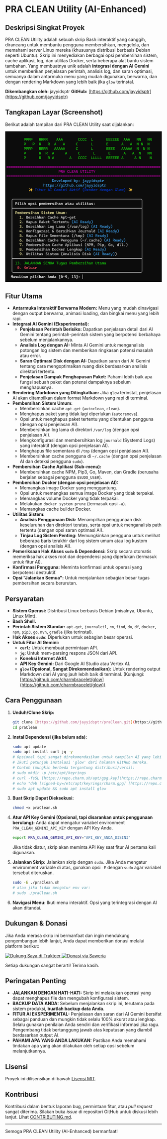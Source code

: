 # PRA CLEAN Utility (AI-Enhanced)

## Deskripsi Singkat Proyek

PRA CLEAN Utility adalah sebuah skrip Bash interaktif yang canggih, dirancang untuk membantu pengguna membersihkan, mengelola, dan memahami server Linux mereka (khususnya distribusi berbasis Debian seperti Ubuntu). Skrip ini menyediakan berbagai opsi pembersihan sistem, cache aplikasi, log, dan utilitas Docker, serta beberapa alat bantu sistem tambahan. Yang membuatnya unik adalah **integrasi dengan AI Gemini** untuk memberikan penjelasan perintah, analisis log, dan saran optimasi, semuanya dalam antarmuka menu yang mudah digunakan, berwarna, dan dengan rendering Markdown yang lebih baik jika `glow` terinstal.

**Dikembangkan oleh:** jayyidsptr
**GitHub:** [https://github.com/jayyidsptr](https://github.com/jayyidsptr)

## Tangkapan Layar (Screenshot)

Berikut adalah tampilan dari PRA CLEAN Utility saat dijalankan:

![PRA CLEAN Utility Screenshot](assets/screenshot_praclean.png "PRA CLEAN Utility sedang berjalan")

## Fitur Utama

* **Antarmuka Interaktif Berwarna Modern:** Menu yang mudah dinavigasi dengan output berwarna, animasi loading, dan bingkai menu yang lebih rapi.
* **Integrasi AI Gemini (Eksperimental):**
    * **Penjelasan Perintah Berisiko:** Dapatkan penjelasan detail dari AI Gemini tentang perintah-perintah sistem yang berpotensi berbahaya sebelum menjalankannya.
    * **Analisis Log dengan AI:** Minta AI Gemini untuk menganalisis potongan log sistem dan memberikan ringkasan potensi masalah atau error.
    * **Saran Optimasi Disk dengan AI:** Dapatkan saran dari AI Gemini tentang cara mengoptimalkan ruang disk berdasarkan analisis direktori tertentu.
    * **Penjelasan Dampak Penghapusan Paket:** Pahami lebih baik apa fungsi sebuah paket dan potensi dampaknya sebelum menghapusnya.
* **Rendering Markdown yang Ditingkatkan:** Jika `glow` terinstal, penjelasan AI akan ditampilkan dalam format Markdown yang rapi di terminal.
* **Pembersihan Sistem Umum:**
    * Membersihkan cache `apt-get` (`autoclean`, `clean`).
    * Menghapus paket yang tidak lagi diperlukan (`autoremove`).
    * Opsi untuk menghapus paket tertentu yang ditentukan pengguna (dengan opsi penjelasan AI).
    * Membersihkan log lama di direktori `/var/log` (dengan opsi penjelasan AI).
    * Mengkonfigurasi dan membersihkan log `journald` (Systemd Logs) yang interaktif (dengan opsi penjelasan AI).
    * Menghapus file sementara di `/tmp` (dengan opsi penjelasan AI).
    * Membersihkan cache pengguna di `~/.cache` (dengan opsi penjelasan AI dan deteksi pengguna `sudo`).
* **Pembersihan Cache Aplikasi (Sub-menu):**
    * Membersihkan cache NPM, Pip3, Go, Maven, dan Gradle (berusaha berjalan sebagai pengguna `$SUDO_USER`).
* **Pembersihan Docker (dengan opsi penjelasan AI):**
    * Memangkas image Docker yang menggantung.
    * Opsi untuk memangkas semua image Docker yang tidak terpakai.
    * Memangkas volume Docker yang tidak terpakai.
    * Melakukan `docker system prune` (termasuk opsi `-a`).
    * Memangkas cache builder Docker.
* **Utilitas Sistem:**
    * **Analisis Penggunaan Disk:** Menampilkan penggunaan disk keseluruhan dan direktori teratas, serta opsi untuk menganalisis path tertentu (dengan opsi saran optimasi AI).
    * **Tinjau Log Sistem Penting:** Memungkinkan pengguna untuk melihat beberapa baris terakhir dari log sistem umum atau log kustom (dengan opsi analisis AI).
* **Pemeriksaan Hak Akses `sudo` & Dependensi:** Skrip secara otomatis memeriksa hak akses root dan dependensi yang diperlukan (termasuk untuk fitur AI).
* **Konfirmasi Pengguna:** Meminta konfirmasi untuk operasi yang berpotensi destruktif.
* **Opsi "Jalankan Semua":** Untuk menjalankan sebagian besar tugas pembersihan secara berurutan.

## Persyaratan

* **Sistem Operasi:** Distribusi Linux berbasis Debian (misalnya, Ubuntu, Linux Mint).
* **Bash Shell.**
* **Perintah Sistem Standar:** `apt-get`, `journalctl`, `rm`, `find`, `du`, `df`, `docker`, `npm`, `pip3`, `go`, `mvn`, `gradle` (jika terinstal).
* **Hak Akses `sudo`:** Diperlukan untuk sebagian besar operasi.
* **Untuk Fitur AI Gemini:**
    * **`curl`:** Untuk membuat permintaan API.
    * **`jq`:** Untuk mem-parsing respons JSON dari API.
    * **Koneksi Internet Aktif.**
    * **API Key Gemini:** Dari Google AI Studio atau Vertex AI.
    * **`glow` (Opsional, Sangat Direkomendasikan):** Untuk rendering output Markdown dari AI yang jauh lebih baik di terminal. (Kunjungi: [https://github.com/charmbracelet/glow](https://github.com/charmbracelet/glow))

## Cara Penggunaan

1.  **Unduh/Clone Skrip:**
    ```bash
    git clone [https://github.com/jayyidsptr/praClean.git](https://github.com/jayyidsptr/praClean.git)
    cd praClean
    ```

2.  **Instal Dependensi (jika belum ada):**
    ```bash
    sudo apt update
    sudo apt install curl jq -y
    # Opsional tapi sangat direkomendasikan untuk tampilan AI yang lebih baik:
    # Ikuti petunjuk instalasi 'glow' dari halaman GitHub mereka.
    # Contoh (mungkin berbeda tergantung distribusi/versi):
    # sudo mkdir -p /etc/apt/keyrings
    # curl -fsSL [https://repo.charm.sh/apt/gpg.key](https://repo.charm.sh/apt/gpg.key) | sudo gpg --dearmor -o /etc/apt/keyrings/charm.gpg
    # echo "deb [signed-by=/etc/apt/keyrings/charm.gpg] [https://repo.charm.sh/apt/](https://repo.charm.sh/apt/) * *" | sudo tee /etc/apt/sources.list.d/charm.list
    # sudo apt update && sudo apt install glow
    ```

3.  **Buat Skrip Dapat Dieksekusi:**
    ```bash
    chmod +x praClean.sh 
    ```

4.  **Atur API Key Gemini (Opsional, tapi disarankan untuk penggunaan berulang):**
    Anda dapat mengatur variabel environment `PRA_CLEAN_GEMINI_API_KEY` dengan API Key Anda.
    ```bash
    export PRA_CLEAN_GEMINI_API_KEY="API_KEY_ANDA_DISINI"
    ```
    Jika tidak diatur, skrip akan meminta API Key saat fitur AI pertama kali digunakan.

5.  **Jalankan Skrip:**
    Jalankan skrip dengan `sudo`. Jika Anda mengatur environment variable di atas, gunakan opsi `-E` dengan `sudo` agar variabel tersebut diteruskan.
    ```bash
    sudo -E ./praClean.sh 
    # atau jika tidak mengatur env var:
    # sudo ./praClean.sh
    ```

6.  **Navigasi Menu:**
    Ikuti menu interaktif. Opsi yang terintegrasi dengan AI akan ditandai.

## Dukungan & Donasi

Jika Anda merasa skrip ini bermanfaat dan ingin mendukung pengembangan lebih lanjut, Anda dapat memberikan donasi melalui platform berikut:

<p align="left">
  <a href="https://trakteer.id/jayyidsptr" target="_blank">
    <img src="https://img.shields.io/badge/Dukung%20Saya%20di-Trakteer-FF750A?style=for-the-badge&logo=trakteer&logoColor=white" alt="Dukung Saya di Trakteer">
  </a>
  <a href="https://saweria.co/jayyidsaputra" target="_blank">
    <img src="https://img.shields.io/badge/Donasi%20via-Saweria-20C659?style=for-the-badge&logo=saweria&logoColor=white" alt="Donasi via Saweria">
  </a>
</p>

Setiap dukungan sangat berarti! Terima kasih.

## Peringatan Penting

* **JALANKAN DENGAN HATI-HATI:** Skrip ini melakukan operasi yang dapat menghapus file dan mengubah konfigurasi sistem.
* **BACKUP DATA ANDA:** Sebelum menjalankan skrip ini, terutama pada sistem produksi, **buatlah backup data Anda**.
* **FITUR AI EKSPERIMENTAL:** Penjelasan dan saran dari AI Gemini bersifat sebagai panduan dan mungkin tidak selalu 100% akurat atau lengkap. Selalu gunakan penilaian Anda sendiri dan verifikasi informasi jika ragu. Pengembang tidak bertanggung jawab atas keputusan yang diambil berdasarkan output AI.
* **PAHAMI APA YANG ANDA LAKUKAN:** Pastikan Anda memahami tindakan apa yang akan dilakukan oleh setiap opsi sebelum melanjutkannya.

## Lisensi

Proyek ini dilisensikan di bawah [Lisensi MIT](LICENSE).

## Kontribusi

Kontribusi dalam bentuk laporan bug, permintaan fitur, atau *pull request* sangat diterima. Silakan buka *issue* di repositori GitHub untuk diskusi lebih lanjut. Lihat [CONTRIBUTING.md](CONTRIBUTING.md).

---

Semoga PRA CLEAN Utility (AI-Enhanced) bermanfaat!
